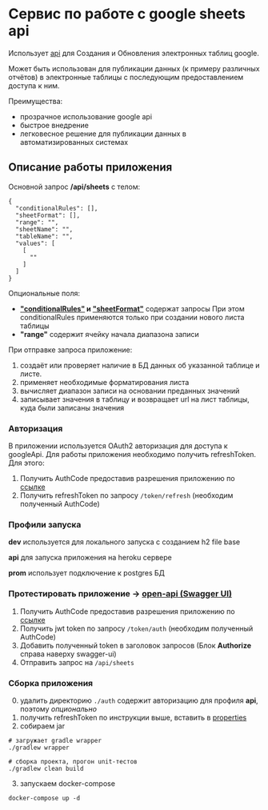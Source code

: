 # Сервис по работе с google sheets api 

Использует [api](https://developers.google.com/sheets/api/guides/concepts?hl=ru) для Создания и Обновления электронных таблиц google.

Может быть использован для публикации данных (к примеру различных отчётов) в электронные таблицы с последующим предоставлением доступа к ним.

Преимущества:
* прозрачное использование google api 
* быстрое внедрение
* легковесное решение для публикации данных в автоматизированных системах 

## Описание работы приложения

Основной запрос **/api/sheets**
с телом:
```shell script
{
  "conditionalRules": [],
  "sheetFormat": [],
  "range": "",
  "sheetName": "",
  "tableName": "",
  "values": [
    [
      ""
    ]
  ]
}
```
Опциональные поля: 
* **["conditionalRules"](https://developers.google.com/sheets/api/guides/conditional-format?hl=ru) и ["sheetFormat"](https://developers.google.com/sheets/api/reference/rest/v4/spreadsheets/cells?hl=ru#cellformat)** содержат запросы
При этом conditionalRules применяются только при создании нового листа таблицы
* **"range"** содержит ячейку начала диапазона записи  

При отправке запроса приложение:
1. создаёт или проверяет наличие в БД данных об указанной таблице и листе.
2. применяет необходимые форматирования листа
3. вычисляет диапазон записи на основании преданных значений
4. записывает значения в таблицу и возвращает url на лист таблицы, куда были записаны значения

### Авторизация
В приложении используется OAuth2 авторизация для доступа к googleApi. Для работы приложения необходимо получить refreshToken. Для этого:
1. Получить AuthCode предоставив разрешения приложению по [ссылке](https://gooogle-sheets-api.herokuapp.com/token/auth)
2. Получить refreshToken по запросу `/token/refresh` (необходим полученный AuthCode)

### Профили запуска

**dev** используется для локального запуска с созданием h2 file base

**api** для запуска приложения на heroku сервере

**prom** использует подключение к postgres БД 

### Протестировать приложение -> [open-api (Swagger UI)](https://gooogle-sheets-api.herokuapp.com/swagger-ui.html)
1. Получить AuthCode предоставив разрешения приложению по [ссылке](https://gooogle-sheets-api.herokuapp.com/token/auth)
2. Получить jwt token по запросу `/token/auth` (необходим полученный AuthCode)
2. Добавить полученный token в заголовок запросов (Блок **Authorize** справа наверху swagger-ui)
3. Отправить запрос на `/api/sheets`

### Сборка приложения
0. удалить директорию `./auth` содержит авторизацию для профиля **api**, поэтому _опционально_
1. получить refreshToken по инструкции выше, вставить в [properties](./src/main/resources/application-prom.yml)   
1. собираем jar
```shell script
# загружает gradle wrapper
./gradlew wrapper

# сборка проекта, прогон unit-тестов
./gradlew clean build 
```

3. запускаем docker-compose 
```shell script
docker-compose up -d
```
